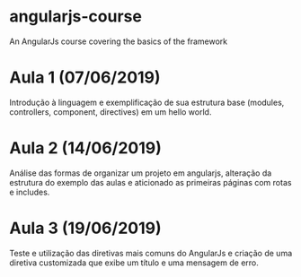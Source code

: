 # angularjs-course
An AngularJs course covering the basics of the framework

# Aula 1 (07/06/2019)
Introdução à linguagem e exemplificação de sua estrutura base (modules, controllers, component, directives) em um hello world.

# Aula 2 (14/06/2019)
Análise das formas de organizar um projeto em angularjs, alteração da estrutura do exemplo das aulas e aticionado as primeiras páginas com rotas e includes.

# Aula 3 (19/06/2019)
Teste e utilização das diretivas mais comuns do AngularJs e criação de uma diretiva customizada que exibe um título e uma mensagem de erro.
